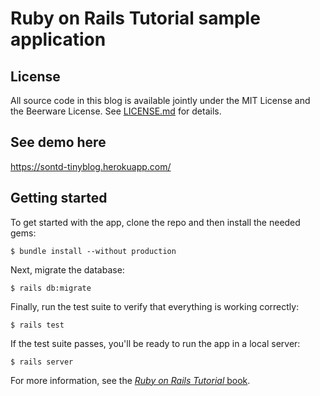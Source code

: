 # Ruby on Rails Tutorial sample application

## License

All source code in this blog is available jointly under the MIT License
and the Beerware License. See [LICENSE.md](LICENSE.md) for details.

## See demo here
https://sontd-tinyblog.herokuapp.com/

## Getting started

To get started with the app, clone the repo and then install the needed gems:

```
$ bundle install --without production
```

Next, migrate the database:

```
$ rails db:migrate
```

Finally, run the test suite to verify that everything is working correctly:

```
$ rails test
```

If the test suite passes, you'll be ready to run the app in a local server:

```
$ rails server
```

For more information, see the
[*Ruby on Rails Tutorial* book](http://www.railstutorial.org/book).
